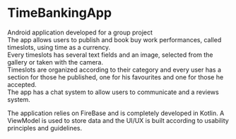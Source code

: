 # TimeBankingApp
 
Android application developed for a group project<br/>
The app allows users to publish and book buy work performances, called timeslots, using time as a currency.<br/>
Every timeslots has several text fields and an image, selected from the gallery or taken with the camera.<br/>
Timeslots are organized according to their category and every user has a section for those he published, one for his favourites and one for those he accepted.<br/>
The app has a chat system to allow users to communicate and a reviews system.<br/>

The application relies on FireBase and is completely developed in Kotlin. A ViewModel is used to store data and the UI/UX is built according to usability principles and guidelines.
